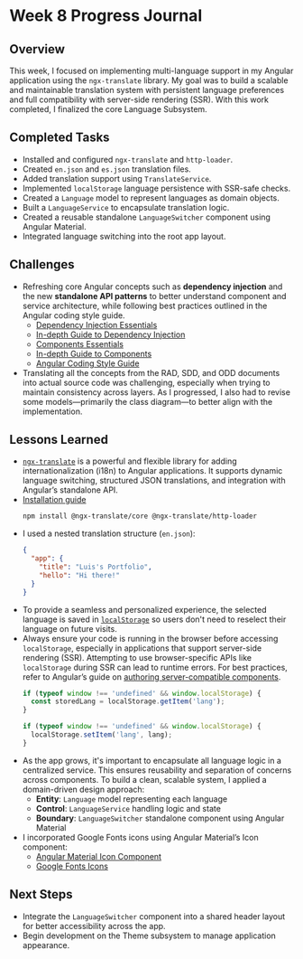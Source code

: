 # Week 8 Progress Journal

## Overview

This week, I focused on implementing multi-language support in my Angular application using the `ngx-translate` library. My goal was to build a scalable and maintainable translation system with persistent language preferences and full compatibility with server-side rendering (SSR). With this work completed, I finalized the core Language Subsystem.

## Completed Tasks

- Installed and configured `ngx-translate` and `http-loader`.
- Created `en.json` and `es.json` translation files.
- Added translation support using `TranslateService`.
- Implemented `localStorage` language persistence with SSR-safe checks.
- Created a `Language` model to represent languages as domain objects.
- Built a `LanguageService` to encapsulate translation logic.
- Created a reusable standalone `LanguageSwitcher` component using Angular Material.
- Integrated language switching into the root app layout.

## Challenges

- Refreshing core Angular concepts such as **dependency injection** and the new **standalone API patterns** to better understand component and service architecture, while following best practices outlined in the Angular coding style guide.
  - [Dependency Injection Essentials](https://angular.dev/essentials/dependency-injection)
  - [In-depth Guide to Dependency Injection](https://angular.dev/guide/di)
  - [Components Essentials](https://angular.dev/essentials/components)
  - [In-depth Guide to Components](https://angular.dev/guide/components)
  - [Angular Coding Style Guide](https://angular.dev/style-guide)
- Translating all the concepts from the RAD, SDD, and ODD documents into actual source code was challenging, especially when trying to maintain consistency across layers. As I progressed, I also had to revise some models—primarily the class diagram—to better align with the implementation.

## Lessons Learned

- [`ngx-translate`](https://ngx-translate.org/) is a powerful and flexible library for adding internationalization (i18n) to Angular applications. It supports dynamic language switching, structured JSON translations, and integration with Angular’s standalone API.
- [Installation guide](https://ngx-translate.org/getting-started/installation/)
  ```bash
  npm install @ngx-translate/core @ngx-translate/http-loader
  ```
- I used a nested translation structure (`en.json`):
  ```json
  {
    "app": {
      "title": "Luis's Portfolio",
      "hello": "Hi there!"
    }
  }
  ```
- To provide a seamless and personalized experience, the selected language is saved in [`localStorage`](https://developer.mozilla.org/en-US/docs/Web/API/Window/localStorage) so users don't need to reselect their language on future visits.
- Always ensure your code is running in the browser before accessing `localStorage`, especially in applications that support server-side rendering (SSR). Attempting to use browser-specific APIs like `localStorage` during SSR can lead to runtime errors. For best practices, refer to Angular’s guide on [authoring server-compatible components](https://angular.dev/guide/ssr#authoring-server-compatible-components).
  ```ts
  if (typeof window !== 'undefined' && window.localStorage) {
    const storedLang = localStorage.getItem('lang');
  }

  if (typeof window !== 'undefined' && window.localStorage) {
    localStorage.setItem('lang', lang);
  }
  ```
- As the app grows, it's important to encapsulate all language logic in a centralized service. This ensures reusability and separation of concerns across components. To build a clean, scalable system, I applied a domain-driven design approach:
  - **Entity**: `Language` model representing each language
  - **Control**: `LanguageService` handling logic and state
  - **Boundary**: `LanguageSwitcher` standalone component using Angular Material
- I incorporated Google Fonts icons using Angular Material’s Icon component:
  - [Angular Material Icon Component](https://material.angular.dev/components/icon/overview)
  - [Google Fonts Icons](https://fonts.google.com/icons)

## Next Steps
- Integrate the `LanguageSwitcher` component into a shared header layout for better accessibility across the app.
- Begin development on the Theme subsystem to manage application appearance.